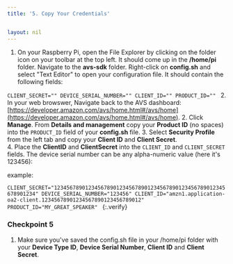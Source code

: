 ```yaml
---
title: '5. Copy Your Credentials'


layout: nil
---
```


1. On your Raspberry Pi, open the File Explorer by clicking on the folder icon on your toolbar at the top left.  It should come up in the **/home/pi** folder.  Navigate to the **avs-sdk** folder.  Right-click on **config.sh** and select "Text Editor" to open your configuration file.  It should contain the following fields:

`CLIENT_SECRET=""
DEVICE_SERIAL_NUMBER=""
CLIENT_ID=""
PRODUCT_ID=""
`
2. In your web browswer, Navigate back to the AVS dashboard:  [https://developer.amazon.com/avs/home.html#/avs/home](https://developer.amazon.com/avs/home.html#/avs/home).
2. Click **Manage**. From **Details and management** copy your **Product ID** (no spaces) into the `PRODUCT_ID` field of your **config.sh** file.
3. Select **Security Profile** from the left tab and copy your **Client ID** and **Client Secret**.  
4. Place the **ClientID** and **ClientSecret** into the `CLIENT_ID` and `CLIENT_SECRET` fields.  The device serial number can be any alpha-numeric value (here it's 123456):

example:

`CLIENT_SECRET="1234567890123456789012345678901234567890123456789012345678901234"
DEVICE_SERIAL_NUMBER="123456"
CLIENT_ID="amzn1.application-oa2-client.12345678901234567890123456789012"
PRODUCT_ID="MY_GREAT_SPEAKER"
`
{:.verify}
### Checkpoint 5

1. Make sure you've saved the config.sh file in your /home/pi folder with your **Device Type ID**, **Device Serial Number**, **Client ID** and **Client Secret**.
